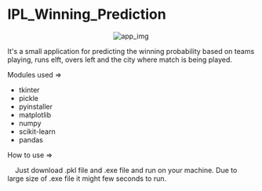 # IPL_Winning_Prediction
<p align="center">
  <img src="https://github.com/ghoshsubhradeep/IPL_Winning_Prediction/assets/83386252/1faa621a-65b7-4f5f-ae23-6152e9d11c4a" alt="app_img">
</p>

It's a small application for predicting the winning probability based on teams playing, runs elft, overs left and the city where match is being played.

Modules used =>
- tkinter
- pickle
- pyinstaller
- matplotlib
- numpy
- scikit-learn
- pandas

How to use =>

&nbsp;&nbsp;&nbsp;&nbsp;Just download .pkl file and .exe file and run on your machine. Due to large size of .exe file it might few seconds to run.

